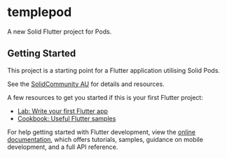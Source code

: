 # templepod

A new Solid Flutter project for Pods.

## Getting Started

This project is a starting point for a Flutter application utilising
Solid Pods.

See the [SolidCommunity AU](https://solidcommunity.au) for details and
resources.

A few resources to get you started if this is your first Flutter project:

- [Lab: Write your first Flutter app](https://docs.flutter.dev/get-started/codelab)
- [Cookbook: Useful Flutter samples](https://docs.flutter.dev/cookbook)

For help getting started with Flutter development, view the
[online documentation](https://docs.flutter.dev/), which offers tutorials,
samples, guidance on mobile development, and a full API reference.
